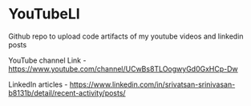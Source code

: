 # YouTubeLI
Github repo to upload code artifacts of my youtube videos and linkedin posts

YouTube channel Link - https://www.youtube.com/channel/UCwBs8TLOogwyGd0GxHCp-Dw

LinkedIn articles - https://www.linkedin.com/in/srivatsan-srinivasan-b8131b/detail/recent-activity/posts/

